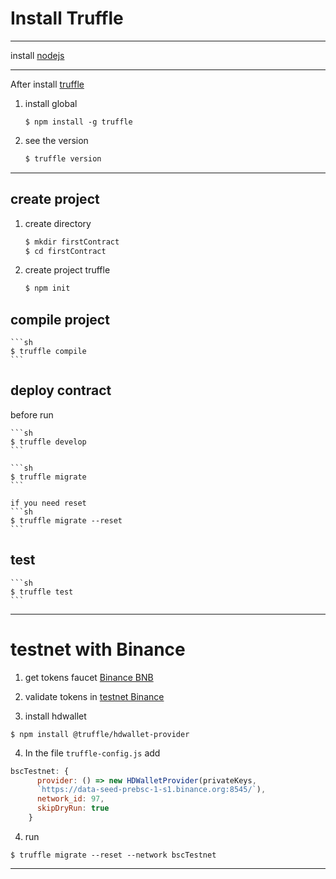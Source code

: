 # Install Truffle
___
install [nodejs](https://nodejs.org/en/)
___
After install [truffle](https://www.trufflesuite.com/docs/truffle/quickstart)

1. install global 
    ```
    $ npm install -g truffle
    ```

2. see the version
    ```sh
    $ truffle version
    ```
___
## create project

1. create directory
    ```sh
    $ mkdir firstContract
    $ cd firstContract
    ```
2. create project truffle
    ```sh
    $ npm init
    ```
## compile project
    ```sh
    $ truffle compile
    ```
## deploy contract  
   before run
   
    ```sh
    $ truffle develop
    ```

    ```sh
    $ truffle migrate
    ```

    if you need reset 
    ```sh
    $ truffle migrate --reset
    ```

##  test
    ```sh
    $ truffle test
    ```

---
# testnet with Binance
1. get tokens faucet [Binance BNB](https://testnet.binance.org/faucet-smart)

2. validate tokens in [testnet Binance](https://testnet.bscscan.com/)

3. install hdwallet
```
$ npm install @truffle/hdwallet-provider
```

4. In the file `truffle-config.js` add

```js
bscTestnet: {
      provider: () => new HDWalletProvider(privateKeys, 
      `https://data-seed-prebsc-1-s1.binance.org:8545/`),
      network_id: 97,       
      skipDryRun: true
    }
```

4. run 
```
$ truffle migrate --reset --network bscTestnet
```
---

